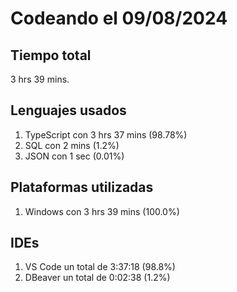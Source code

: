 # Codeando el 09/08/2024

## Tiempo total
3 hrs 39 mins.

## Lenguajes usados
1. TypeScript con 3 hrs 37 mins (98.78%)
1. SQL con 2 mins (1.2%)
1. JSON con 1 sec (0.01%)

## Plataformas utilizadas
1. Windows con 3 hrs 39 mins (100.0%)

## IDEs
1. VS Code un total de 3:37:18 (98.8%)
1. DBeaver un total de 0:02:38 (1.2%)
